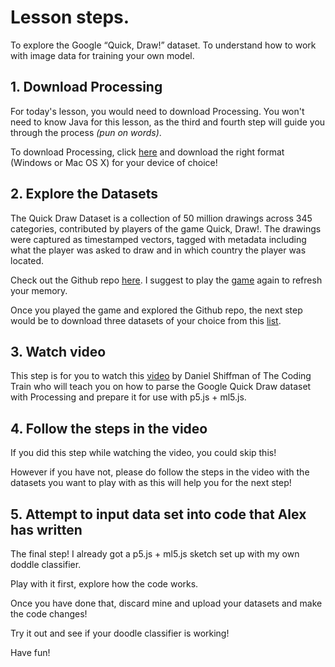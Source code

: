 # Lesson steps.

To explore the Google “Quick, Draw!” dataset.
To understand how to work with image data for training your own model.

## 1. Download Processing

For today's lesson, you would need to download Processing. 
You won't need to know Java for this lesson, as the third and fourth step will guide you through the process <i>(pun on words)</i>. 

To download Processing, click [here](https://processing.org/download/) and download the right format (Windows or Mac OS X) for your device of choice!

## 2. Explore the Datasets

The Quick Draw Dataset is a collection of 50 million drawings across 345 categories, contributed by players of the game Quick, Draw!. The drawings were captured as timestamped vectors, tagged with metadata including what the player was asked to draw and in which country the player was located. 

Check out the Github repo [here](https://github.com/googlecreativelab/quickdraw-dataset). 
I suggest to play the [game](https://quickdraw.withgoogle.com/) again to refresh your memory.

Once you played the game and explored the Github repo, the next step would be to download three datasets of your choice from this [list](https://console.cloud.google.com/storage/browser/quickdraw_dataset/full/numpy_bitmap). 

## 3. Watch video

This step is for you to watch this [video](https://www.youtube.com/watch?v=gX7U6WA7Ffk) by Daniel Shiffman of The Coding Train who will teach you on how to parse the Google Quick Draw dataset with Processing and prepare it for use with p5.js + ml5.js.

## 4. Follow the steps in the video

If you did this step while watching the video, you could skip this! 

However if you have not, please do follow the steps in the video with the datasets you want to play with as this will help you for the next step!

## 5. Attempt to input data set into code that Alex has written

The final step! 
I already got a p5.js + ml5.js sketch set up with my own doddle classifier.

Play with it first, explore how the code works. 

Once you have done that, discard mine and upload your datasets and make the code changes! 

Try it out and see if your doodle classifier is working!

Have fun!


